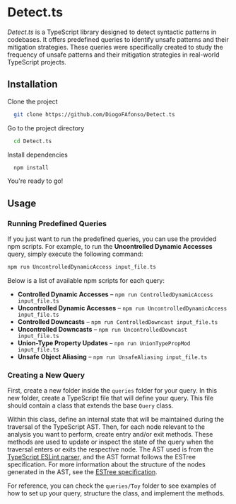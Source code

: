 # Detect.ts

*Detect.ts* is a TypeScript library designed to detect syntactic patterns in codebases. It offers predefined queries to identify unsafe patterns and their mitigation strategies. These queries were specifically created to study the frequency of unsafe patterns and their mitigation strategies in real-world TypeScript projects.


## Installation

Clone the project

```bash
  git clone https://github.com/DiogoFAfonso/Detect.ts
```

Go to the project directory

```bash
  cd Detect.ts
```

Install dependencies

```bash
  npm install
```

You're ready to go!


## Usage

### Running Predefined Queries

If you just want to run the predefined queries, you can use the provided npm scripts. For example, to run the **Uncontrolled Dynamic Accesses** query, simply execute the following command:

```bash
npm run UncontrolledDynamicAccess input_file.ts
```

Below is a list of available npm scripts for each query:
- **Controlled Dynamic Accesses** – `npm run ControlledDynamicAccess input_file.ts`
- **Uncontrolled Dynamic Accesses** – `npm run UncontrolledDynamicAccess input_file.ts`
- **Controlled Downcasts** – `npm run ControlledDowncast input_file.ts`
- **Uncontrolled Downcasts** – `npm run UncontrolledDowncast input_file.ts`
- **Union-Type Property Updates** – `npm run UnionTypePropMod input_file.ts`
- **Unsafe Object Aliasing** – `npm run UnsafeAliasing input_file.ts`

### Creating a New Query

First, create a new folder inside the `queries` folder for your query. In this new folder, create a TypeScript file that will define your query. This file should contain a class that extends the base `Query` class.

Within this class, define an internal state that will be maintained during the traversal of the TypeScript AST. Then, for each node relevant to the analysis you want to perform, create entry and/or exit methods. These methods are used to update or inspect the state of the query when the traversal enters or exits the respective node. The AST used is from the [TypeScript ESLint parser](https://typescript-eslint.io/packages/parser/), and the AST format follows the ESTree specification. For more information about the structure of the nodes generated in the AST, see the [ESTree specification](https://github.com/estree/estree).

For reference, you can check the `queries/Toy` folder to see examples of how to set up your query, structure the class, and implement the methods.